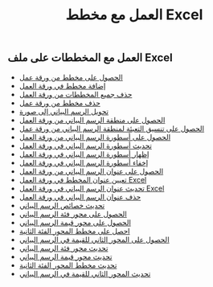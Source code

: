 ﻿---
title: العمل مع مخطط Excel
second_title: Aspose.Cells Cloud Documen
linktitle: جدول
type: docs
url: /ar/charts/
aliases: [/working-with-charts/]
keywords: REST API, spreadsheets, excel, chart
description: "Cells.Cloud API لـ Excel تعمل: تعمل المخططات"
weight: 100
kwords: Excel، Office السحابة، REST API، جدول بيانات، PDF، CSV، Json، Markdown، المخططات البيانية
---
## العمل مع المخططات على ملف Excel

- [الحصول على مخطط من ورقة عمل](/cells/ar/get-chart-from-a-worksheet/)
- [إضافة مخطط في ورقة العمل](/cells/ar/add-a-chart-in-a-worksheet/)
- [حذف جميع المخططات من ورقة العمل](/cells/ar/delete-all-charts-from-a-worksheet/)
- [حذف مخطط من ورقة عمل](/cells/ar/delete-a-chart-from-a-worksheet/)
- [تحويل الرسم البياني إلى صورة](/cells/ar/convert-chart-to-image/)
- [الحصول على منطقة الرسم البياني من ورقة العمل](/cells/ar/get-chart-area-from-a-worksheet/)
- [الحصول على تنسيق التعبئة لمنطقة الرسم البياني من ورقة عمل](/cells/ar/get-fill-format-of-a-chart-area-from-a-worksheet/)
- [الحصول على أسطورة الرسم البياني من ورقة العمل](/cells/ar/get-chart-legend-from-a-worksheet/)
- [تحديث أسطورة الرسم البياني في ورقة العمل](/cells/ar/update-chart-legend-in-a-worksheet/)
- [إظهار أسطورة الرسم البياني في ورقة العمل](/cells/ar/show-chart-legend-in-a-worksheet/)
- [إخفاء أسطورة الرسم البياني في ورقة العمل](/cells/ar/hide-chart-legend-in-a-worksheet/)
- [الحصول على عنوان الرسم البياني من ورقة العمل](/cells/ar/get-chart-title-from-a-worksheet/)
- [تعيين عنوان المخطط في ورقة العمل Excel](/cells/ar/set-chart-title-in-excel-worksheet/)
- [تحديث عنوان الرسم البياني في ورقة العمل Excel](/cells/ar/update-chart-title-in-excel-worksheet/)
- [حذف عنوان الرسم البياني في ورقة العمل](/cells/ar/delete-chart-title-in-a-worksheet/)
- [تحديث خصائص الرسم البياني](/cells/ar/charts/propreties/update/)
- [الحصول على محور فئة الرسم البياني](/cells/ar/charts/category-axis/get/)
- [الحصول على محور قيمة الرسم البياني](/cells/ar/charts/value-axis/get/)
- [احصل على مخطط المحور الفئة الثانية](/cells/ar/charts/second-category-axis/get/)
- [الحصول على المحور الثاني للقيمة في الرسم البياني](/cells/ar/charts/second-value-axis/get/)
- [تحديث محور فئة الرسم البياني](/cells/ar/charts/category-axis/update/)
- [تحديث محور قيمة الرسم البياني](/cells/ar/charts/value-axis/update/)
- [تحديث مخطط المحور الفئة الثانية](/cells/ar/charts/second-category-axis/update/)
- [تحديث المحور الثاني للقيمة في الرسم البياني](/cells/ar/charts/second-value-axis/update/)
